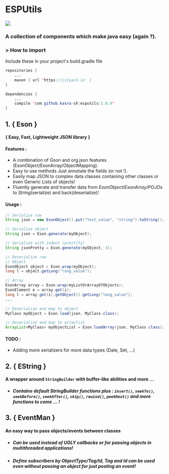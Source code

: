 # ESPUtils
[![](https://jitpack.io/v/kasra-sh/esputils.svg)](https://jitpack.io/#kasra-sh/esputils)
### A collection of components which make java easy (again ?).
### > How to import
Include these in your project's build.gradle file
```java
repositories {
	...
	maven { url 'https://jitpack.io' }
}
```
```java
dependencies {
	...
	compile 'com.github.kasra-sh:esputils:1.0.0'
}
```
####
## 1. { Eson }
#### { Easy, Fast, Lightweight JSON library }
#### Features :
 - A combination of Gson and org.json features (EsonObject/EsonArray/ObjectMapping).
 - Easy to use methods Just annotate the fields (or not !).
 - Easily map JSON to complex data classes containing other classes or even Generic Lists of objects!
 - Fluently generate and transfer data from *EsonObject*/*EsonArray*/*POJO*s to *String*(serialize) and back(deserialize)!
#### Usage :
```java
// Serialize raw
String json = new EsonObject().put("test_value", "string").toString();

// Serialize object
String json = Eson.generate(myObject);

// Serialize with indent (prettify)
String jsonPretty = Eson.generate(myObject, 3);

// Deserialize raw
// Object
EsonObject object = Eson.wrap(myObject);
long l = object.getLong("long_value");

// Array
EsonArray array = Eson.wrap(myListOrArrayOfObjects);
EsonElement e = array.get(i);
long l = array.get(i).getObject().getLong("long_value");
...

// Deserialize and map to object
MyClass myObject = Eson.load(json, MyClass.class);

// Deserialize and map to arraylist
ArrayList<MyClass> myObjectList = Eson.loadArray(json, MyClass.class);

```
#### TODO :
- Adding more serializers for more data types (Date, Set, ...)

## 2. { EString }
#### A wrapper around `StringBuilder` with buffer-like abilities and more ...
- ##### Contains default StringBuilder functions plus : `insert()`, `seekTo()`, `seekBefore()`, `seekAfter()`, `skip()`, `rewind()`, `peekNext()` and more functions to come ... !

## 3. { EventMan }
#### An easy way to pass objects/events between classes
 - ##### Can be used instead of *UGLY* callbacks or for passing objects in multithreaded applications!
 - ##### Define subscribers by ObjectType/Tag/Id, Tag and Id can be used even without passing an object for just posting an event!
